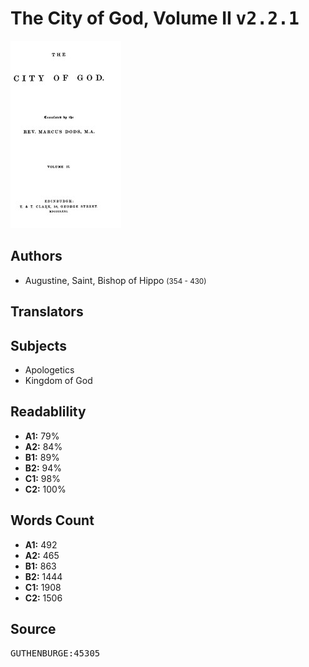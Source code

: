 # The City of God, Volume II <kbd>v2.2.1</kbd>

![](./cover.medium.jpg "")

## Authors


 - Augustine, Saint, Bishop of Hippo <small>(354 - 430)</small>

## Translators



## Subjects


 - Apologetics
 - Kingdom of God

## Readablility


 - **A1:** 79%
 - **A2:** 84%
 - **B1:** 89%
 - **B2:** 94%
 - **C1:** 98%
 - **C2:** 100%

## Words Count


 - **A1:** 492
 - **A2:** 465
 - **B1:** 863
 - **B2:** 1444
 - **C1:** 1908
 - **C2:** 1506

## Source


<kbd>GUTHENBURGE:45305</kbd>
